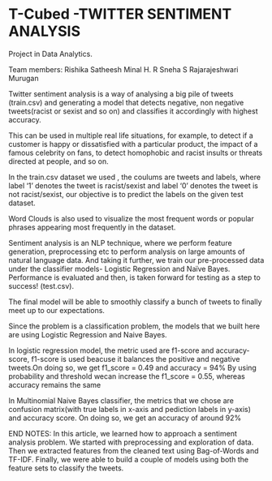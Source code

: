 # T-Cubed -TWITTER SENTIMENT ANALYSIS
Project in Data Analytics.

Team members:
Rishika Satheesh
Minal H. R
Sneha S
Rajarajeshwari Murugan

Twitter sentiment analysis is a way of analysing a big pile of  tweets (train.csv) and generating a  model that detects negative, non negative tweets(racist or sexist and so on) and classifies it accordingly with highest accuracy.

This can be used in multiple real life situations, for example, to detect if a customer is happy or dissatisfied with a particular product, the impact of a famous celebrity on fans, to detect homophobic and racist insults or threats directed at people, and so on.

In the train.csv dataset we used , the coulums are tweets and labels, where label ‘1’ denotes the tweet is racist/sexist and label ‘0’ denotes the tweet is not racist/sexist, our objective is to predict the labels on the given test dataset.

Word Clouds is also used to visualize the most frequent words or popular phrases appearing most frequently in the dataset.

Sentiment analysis is an NLP technique, where we perform feature generation, preprocessing etc to perform analysis on large amounts of natural language data. And taking it further, we train our pre-processed data under the classifier models- Logistic Regression and Naïve Bayes. Performance is evaluated and then, is taken forward for testing as a step to success! (test.csv).

The final model will be able to smoothly classify a bunch of tweets to finally meet up to our expectations.

Since the problem is a classification problem, the models that we built here are using Logistic Regression and Naive Bayes.

In logistic regression model, the metric used are f1-score and accuracy-score, f1-score is used beacuse it balances the positive and negative tweets.On doing so, we get f1_score = 0.49 and accuracy = 94%
By using probability and threshold wecan increase the f1_score = 0.55, whereas accuracy remains the same

In Multinomial Naive Bayes classifier, the metrics that we chose are confusion matrix(with true labels in x-axis and pediction labels in y-axis) and accuracy score. On doing so, we get an accuracy of around 92%

END NOTES:
In this article, we learned how to approach a sentiment analysis problem. We started with preprocessing and exploration of data. Then we extracted features from the cleaned text using Bag-of-Words and TF-IDF. Finally, we were able to build a couple of models using both the feature sets to classify the tweets.
